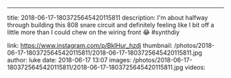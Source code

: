---
title: 2018-06-17-1803725645420115811
description: I'm about halfway through building this 808 snare circuit and definitely feeling like I bit off a little more than I could chew on the wiring front 😂 #synthdiy

link: https://www.instagram.com/p/BkIHur_hzdj
thumbnail: /photos/2018-06-17-1803725645420115811/2018-06-17-1803725645420115811.jpg
author: luke
date: 2018-06-17 13:07
images: /photos/2018-06-17-1803725645420115811/2018-06-17-1803725645420115811.jpg
videos: 
